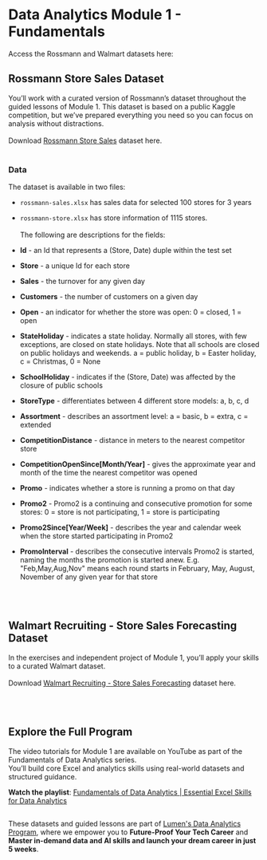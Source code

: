 # Data Analytics Module 1 - Fundamentals
Access the Rossmann and Walmart datasets here:

## Rossmann Store Sales Dataset
You’ll work with a curated version of Rossmann’s dataset throughout the guided lessons of Module 1. This dataset is based on a public Kaggle competition, but we’ve prepared everything you need so you can focus on analysis without distractions.
<br><br>Download [Rossmann Store Sales](rossmann-store-sales.zip) dataset here. 
<br><br>
### Data
The dataset is available in two files: 
- `rossmann-sales.xlsx` has sales data for selected 100 stores for 3 years
- `rossmann-store.xlsx` has store information of 1115 stores.
<br><br>
The following are descriptions for the fields:

- **Id** - an Id that represents a (Store, Date) duple within the test set
- **Store** - a unique Id for each store
- **Sales** - the turnover for any given day 
- **Customers** - the number of customers on a given day
- **Open** - an indicator for whether the store was open: 0 = closed, 1 = open
- **StateHoliday** - indicates a state holiday. Normally all stores, with few exceptions, are closed on state holidays. Note that all schools are closed on public holidays and weekends. a = public holiday, b = Easter holiday, c = Christmas, 0 = None
- **SchoolHoliday** - indicates if the (Store, Date) was affected by the closure of public schools
- **StoreType** - differentiates between 4 different store models: a, b, c, d
- **Assortment** - describes an assortment level: a = basic, b = extra, c = extended
- **CompetitionDistance** - distance in meters to the nearest competitor store
- **CompetitionOpenSince[Month/Year]** - gives the approximate year and month of the time the nearest competitor was opened
- **Promo** - indicates whether a store is running a promo on that day
- **Promo2** - Promo2 is a continuing and consecutive promotion for some stores: 0 = store is not participating, 1 = store is participating
- **Promo2Since[Year/Week]** - describes the year and calendar week when the store started participating in Promo2
- **PromoInterval** - describes the consecutive intervals Promo2 is started, naming the months the promotion is started anew. E.g. "Feb,May,Aug,Nov" means each round starts in February, May, August, November of any given year for that store

<br><br>

## Walmart Recruiting - Store Sales Forecasting Dataset
In the exercises and independent project of Module 1, you’ll apply your skills to a curated Walmart dataset. 
<br><br>Download [Walmart Recruiting - Store Sales Forecasting](walmart-store-sales.zip) dataset here. 

<br><br>
## Explore the Full Program
The video tutorials for Module 1 are available on YouTube as part of the Fundamentals of Data Analytics series.  
You’ll build core Excel and analytics skills using real-world datasets and structured guidance.

**Watch the playlist**: [Fundamentals of Data Analytics | Essential Excel Skills for Data Analytics](https://youtube.com/playlist?list=PL8NWlkzz4LQgjzKjOslLSwBOG5FzzmCX2&si=D5AAtZT0PAqYRtgK)

## 
These datasets and guided lessons are part of [Lumen's Data Analytics Program](https://digitalmunich.com/lumen/data-analytics/), where we empower you to **Future-Proof Your Tech Career** and **Master in-demand data and AI skills and launch your dream career in just 5 weeks**.

